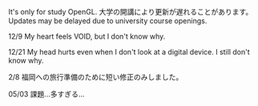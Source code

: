 It's only for study OpenGL.
大学の開講により更新が遅れることがあります。
Updates may be delayed due to university course openings.

12/9
My heart feels VOID, but I don't know why.

12/21
My head hurts even when I don't look at a digital device. I still don't know why.

2/8
福岡への旅行準備のために短い修正のみしました。

05/03
課題...多すぎる...